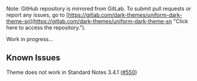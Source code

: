 Note: GitHub repository is mirrored from GitLab. To submit pull requests or report any issues, go to [https://gitlab.com/dark-themes/uniform-dark-theme-sn](https://gitlab.com/dark-themes/uniform-dark-theme-sn "Click here to access the repository.").

Work in progress...

## Known Issues

Theme does not work in Standard Notes 3.4.1 ([#550](https://github.com/standardnotes/desktop/issues/550))